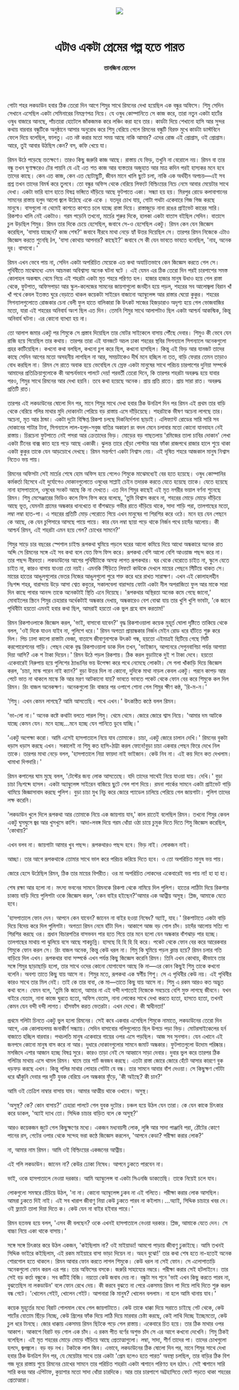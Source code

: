 <div align=center>
<img src=https://images.prothomalo.com/prothomalo-bangla/2021-01/1d75151c-eff9-4e9f-ac28-aebc4618d00f/palo_bangla_og.png />
<br><br>
<h1>এটাও একটা প্রেমের গল্প হতে পারত</h1> 
<h4>তানজিনা হোসেন</h4>
<br><br>
</div>

গোটা শহর লকডাউন হবার ঠিক তেরো দিন আগে শিমুর সাথে রিমনের দেখা হয়েছিল এক বন্ধুর অফিসে। শিমু সেদিন সেখানে এসেছিল একটা সেমিনারের নিমন্ত্রণপত্র নিয়ে। যে ওষুধ কোম্পানিতে সে কাজ করে, তারা নতুন একটা হার্টের ওষুধ বাজারে আনছে, পাঁচতারা হোটেলে জাঁকজমক করে লঞ্চিং করা হবে তার। কার্ডটা দিয়ে শেখানো হাসি আর সুন্দর কথায় বারবার বন্ধুটিকে অনুষ্ঠানে আসার অনুরোধ করে শিমু বেরিয়ে গেলে রিমনের বন্ধুটি বিরক্ত মুখে কার্ডটা ডাস্টবিনে ফেলে দিয়ে বলেছিল, ফালতু। এত নষ্ট করার মতো সময় আছে নাকি আমার? এদের রোজ এই প্রোগ্রাম, ওই প্রোগ্রাম। আরে, তুই আবার উঠছিস কেন? বস, কফি খেয়ে যা।

রিমন উঠে পড়েছে ততক্ষণে। তারও কিছু জরুরি কাজ আছে। রাস্তায় যে ভিড়, তখুনি না বেরোলে নয়। রিমন বা তার বন্ধু তখন ঘুণাক্ষরেও টের পায়নি যে এই এত শত কাজ আর ব্যস্ততার অজুহাত আর মাত্র কদিন পরই হাস্যকর মনে হবে তাদের কাছে। কেন এত কাজ, কেন এত ছোটাছুটি, জীবন মানে খালি ছুটে চলা, নাকি এক অর্থহীন অপচয়—এই সব প্রশ্ন তখন তাদের বিমর্ষ করে তুলবে। তো বন্ধুর অফিস থেকে বেরিয়ে লিফটে বিল্ডিংয়ের নিচে নেমে আবার মেয়েটার সাথে দেখা। একটা ভারি ব্যাগ হাতে বিষণ্ন ভঙ্গিতে দাঁড়িয়ে আছে ফুটপাতে একা। সন্ধ্যা হয় হয়। মিরপুর রোডে কলাবাগানের সামনের রাস্তায় হলুদ আলো জ্বলে উঠেছে একে একে । যতদূর চোখ যায়, গোটা পথটা একেবারে গিজ গিজ করছে মানুষে। বাসগুলো না থেমেই কাশতে কাশতে চলে যাচ্ছে রাস্তা দিয়ে। রাস্তাজুড়ে নানা রঙের প্রাইভেট কারের সারি। রিকশাও খালি নেই একটাও। গরম পড়েনি তখনো, মার্চের শুরুর দিকে, হালকা একটা বাতাস বইছিল সেদিন। বাতাসে চুল উড়ছিল শিমুর। রিমন তার দিকে চেয়ে হেসেছিল, জবাবে সে-ও হেসেছিল একটু। রিমন কেন যেন জিজ্ঞেস করেছিল, 'বাসায় যাচ্ছেন? কাজ শেষ?' জবাবে নীরবে মাথা নেড়ে হ্যাঁ উত্তর দিয়েছিল সে। তারপর রিমন নিজেকে এটাও জিজ্ঞেস করতে শুনেছি Iল, 'বাসা কোথায় আপনার? কাছেই?' জবাবে সে কী যেন ভাবতে ভাবতে বলেছিল, 'নাহ, অনেক দূর। বাসাবো।'

রিমন এখন ভেবে পায় না, সেদিন একটা অপরিচিত মেয়েকে এত কথা অযাচিতভাবে কেন জিজ্ঞেস করতে গেল সে। পৃথিবীতে মাঝেমধ্যে এমন আচমকা অবিশ্বাস্য অনেক ঘটনা ঘটে । এই যেমন এর ঠিক তেরো দিন পরই চারপাশের সমস্ত কোলাহল অকস্মাৎ থেমে গিয়ে এই শহরটা একটা মৃত শহরে পরিণত হল। হাজার হাজার মানুষ উধাও হয়ে গেল রাস্তা থেকে, ফুটপাত, অফিসপাড়া আর স্কুল-কলেজের সামনের জায়গাগুলো জনহীন হয়ে পড়ল, শহরের সব আলোজ্বলা বিরান খাঁ খাঁ পথে কেবল ইতস্তত ঘুরে বেড়াতে থাকল কয়েকটা সাইরেন বাজানো অ্যাম্বুলেন্স আর রাস্তার ঘেয়ো কুকুর। শহরের সিগন্যালগুলোতে রোজকার চেনা বেলী ফুল হাতে বালিকারা কি উৎকট সাজের হিজড়ারাও অদৃশ্য হয়ে গেল ভোজবাজির মতো, যারা এই শহরের অনিবার্য অংশ ছিল এত দিন। তেমনি শিমুর সাথে আলাপটাও ছিল একটা আশ্চর্য আকস্মিক, কিন্তু অনিবার্য ঘটনা। এর কোনো ব্যাখ্যা হয় না।

তো আলাপ জমার একটু পর শিমুকে সে প্রস্তাব দিয়েছিল তার মোটর সাইকেলে বাসায় পৌঁছে দেবার। শিমুও কী ভেবে যেন রাজি হয়ে গিয়েছিল তার কথায়। তারপর তারা এই যানজটে অচল ঢাকা শহরের স্থবির সিগন্যালে সিগন্যালে অনেকগুলো প্রহর কাটিয়েছিল। কখনো কথা বলছিল, কখনো চুপ করে ছিল, কখনো হাসছিল। কিন্তু এই ভিড় আর যানজট তাদের কাছে সেদিন আগের মতো অসহনীয় লাগছিল না আর, সময়টাকেও দীর্ঘ মনে হচ্ছিল না তত, বাড়ি ফেরার তেমন তাড়াও বোধ করছিল না। রিমন সে রাতে অবাক হয়ে ভেবেছিল যে স্রেফ একটা মানুষের সাথে পরিচয় চারপাশের দুনিয়া সম্পর্কে আমাদের প্রতিক্রিয়াগুলোকে কী আশ্চর্যভাবে পালটে দেয়! পরবর্তী তেরো দিনে, কি তারপর শহরটা অবরুদ্ধ হয়ে যাবার পরও, শিমুর সাথে রিমনের আর দেখা হয়নি। তবে কথা হয়েছে অনেক। প্রায় প্রতি রাতে। প্রায় সারা রাত। অবরুদ্ধ প্রতিটি রাত।

তারপর এই লকডাউনের ষোলো দিন পর, মানে শিমুর সাথে দেখা হবার ঠিক উনত্রিশ দিন পর রিমন এই প্রথম তার বাড়ি থেকে বেরিয়ে গলির মাথার মুদি দোকানটা পেরিয়ে বড় রাস্তায় এসে দাঁড়িয়েছে। শহরটাকে ভীষণ অচেনা লাগছে তার। অচেনা, মৃত আর ঠান্ডা। একটা দুটো বিক্ষিপ্ত রিকশা চলছে দিকনির্দেশনা ছাড়াই। এলিফ্যান্ট রোডের সারি সারি সব দোকানের শাটার টানা, সিগন্যালে লাল-হলুদ-সবুজ বাতির অকারণ রং বদল মেনে চলাবার মতো কোনো যানবাহন নেই রাস্তায়। চিরচেনা ফুটপাতে নেই পসরা আর ক্রেতাদের ভিড়। মোড়ের বড় গাছতলায় 'রমিজের তালা চাবির দোকান' লেখা একটা টিনের বাক্স কাত হয়ে পড়ে আছে একাকী। ঝুলন্ত তারে ছেঁড়া পোস্টার আর ফাঁকা রাজপথে রাজার হালে শুয়ে থাকা একটা কুকুর তাকে যেন আড়চোখে দেখছে। রিমন সন্তর্পণে একটা নিশ্বাস নেয়। এই দূষিত শহরে আজকাল মানুষ নিশ্বাস নিতেও ভয় পায়।

রিমনের অফিসটা সেই মার্চের শেষে হোম অফিস হয়ে গেলেও শিমুকে মাঝেমধ্যেই বের হতে হয়েছে। ওষুধ কোম্পানির কর্মকর্তা হিসেবে এই দুর্যোগেও দোকানগুলোতে ওষুধের সাপ্লাই চেইন তদারক করতে যেতে হয়েছে তাকে। যেতে হয়েছে নানা হাসপাতালে, ওষুধের সংকট আছে কি না দেখতে। এত দিন শিমুর কাছেই এই মৃত নগরীর ভয়াল বর্ণনা শুনেছে রিমন। শিমু মেসেঞ্জারের ভিডিও কলে ফিস ফিস করে বলেছে, 'তুমি বিশ্বাস করবে না, শহরের মোড়ে মোড়ে দাঁড়িয়ে আছে ভূত, যেমনটা গ্রামের অন্ধকার ধানখেতে বা বাঁশঝাড়ে গভীর রাতে দাঁড়িয়ে থাকে, সাদা শাড়ি পরা, তালগাছের মতো, লম্বা লম্বা হাত-পা। এ শহরের প্রতিটি মোড় পেরোতে গিয়ে এখন মানুষের গা শিরশির করে ওঠে। মনে হয় যেন পেছনে কে আছে, কে যেন চুপিসারে আসছে পায়ে পায়ে। কার যেন লম্বা ছায়া পড়ে থাকে নির্জন পথে চাদেঁর আলোয়। কী আশ্চর্য রিমন, এই শহরটা এমন হয়ে গেল? চোখের সামনে?'

শিমুর সাড়ে চার বছরের স্পেশাল চাইল্ড রূপকথা ঘুমিয়ে পড়লে ঘরের আলো কমিয়ে দিয়ে আধো অন্ধকারে অনেক রাত অব্দি সে রিমনের সঙ্গে এই সব কথা বলে যেত ফিস ফিস করে। রূপকথা বেশি আলো বেশি আওয়াজ পছন্দ করে না। তার পছন্দ নীরবতা। লকডাউনের আগের পৃথিবীটাকে অসহ্য লাগত রূপকথার। ঘর থেকে বেরোতে চাইত না, স্কুলে যেতে চাইত না, কারও বাসায় যাওয়া তো নয়ই। এমনকি সিঁড়িতে লিফটে কাউকে দেখলে মায়ের পেছনে সিঁটিয়ে থাকত সে। মায়ের হাতের আঙুলগুলোর ভেতর নিজের আঙুলগুলো পুরে শক্ত করে ধরে রাখত সারাক্ষণ। এখন এই কোলাহলহীন নিঃশব্দ শহর, বারান্দায় উড়ে আসা শ্বেত কবুতর, সকালবেলা বারান্দায় ফোটা একটা নীল অপরাজিতা ফুল আর মাকে সারা দিন কাছে পাবার আনন্দ তাকে অনেকটাই স্থিতি এনে দিয়েছে। 'রূপকথার অস্থিরতা অনেক কমে গেছে জানো,' মোবাইলের স্ক্রিনে শিমুর চেহারার অর্ধেকটাই অন্ধকার দেখায়, অন্ধকারেও বেশ বোঝা যায় তার খুশি খুশি ভাবটা, 'কে জানে পৃথিবীটা হয়তো এমনই হবার কথা ছিল, আমরাই হয়তো এক ভুল গ্রহে বাস করতাম!'

রিমন রিকশাওলাকে জিজ্ঞেস করল, 'ভাই, বাসাবো যাবেন?' বৃদ্ধ রিকশাওয়ালা কয়েক মুহূর্ত ঘোলা দৃষ্টিতে তাকিয়ে থেকে বলল, 'ওই দিকে যাওন যাইব না, পুলিশে ধরে।' রিমন অগত্যা প্রায়ান্ধকার নির্জন মেইন রোড ধরে হাঁটতে শুরু করে দিল। পিচ ঢালা কালো রাস্তাটা ভেজা, বাতাসে জীবাণুনাশকে উৎকট গন্ধ, হয়তো এইমাত্রই ছিটিয়ে গেছে সিটি করপোরেশনের গাড়ি। পেছন থেকে বৃদ্ধ রিকশাওয়ালা ডাক দিল তখন, 'ভাইজান, আপনেরে সেগুনবাগিচা পর্যন্ত আগায়া দিয়া আসি? এক শ টাকা দিয়েন।' রিমন উঠে পড়ল রিকশায়। ঠিক করল বুড়াটাকে দুই শ টাকা দেবে। হয়তো একেবারেই নিরুপায় হয়ে পুলিশের ঠ্যাঙানির ভয় উপেক্ষা করে পথে নেমেছে লোকটা। সে গলা খাঁকাড়ি দিয়ে জিজ্ঞেস করল, 'চাচা, মাস্ক পরেন নাই ক্যান?' বুড়া উত্তর দিল না কোনো, দুদিকে মাথা নাড়ল কেবল একটু। পরনে কাপড় আর পেটে ভাত না থাকলে মাস্কে কি আর মরণ আটকানো যায়? ভাবতে ভাবতে পকেট থেকে ফোন বের করে শিমুকে কল দিল রিমন। রিং বাজল অনেকক্ষণ। অনেকগুলো রিং বাজার পর ওপাশে শোনা গেল শিমুর ক্ষীণ কন্ঠ, 'রি-ম-ন।'

'শিমু। এখন কেমন লাগছে? আমি আসতেছি। পথে এখন।' উৎকণ্ঠিত কণ্ঠে বলল রিমন।

'ভা-লো না।' অনেক কষ্টে কথাটা বলতে পারল শিমু। থেমে থেমে। জোরে জোরে শ্বাস নিয়ে। 'আমার দম আটকে যাচ্ছে কেমন যেন। মনে হচ্ছে...মনে হচ্ছে যেন পানিতে ডুবে যাচ্ছি।'

'একটু অপেক্ষা করো। আমি এসেই হাসপাতালে নিয়ে যাব তোমাকে। চাচা, একটু জোরে চালান দেখি।' রিমনের বুকটা ধড়াস ধড়াস করছে এখন। সকালেই না শিমু কত হাসি-ঠাট্টা করল ফোনে!বুড়া চাচা একবার পেছন ফিরে দেখে নিল তাকে। তারপর মাথা নেড়ে বলল, 'হাসপাতালে নিয়া ফায়দা নাই ভাইজান। কেউ নিব না। এই কয় দিনে কত দেখলাম। খামাখা দিগদারি।'

রিমন কপালের ঘাম মুছে বলল, 'টেস্টের জন্য লোক আসতেছে। যদি তাদের সাথেই নিয়ে যাওয়া যায়। দেখি।' বুড়া চাচা নিঃশব্দে হাসল। একটা অ্যাম্বুলেন্স সাইরেন বাজিয়ে ছুটে গেল পাশ দিয়ে। রমনা পার্কের সামনে একটা প্রাইভেট গাড়ি থামিয়ে জিজ্ঞাসাবাদ করছে পুলিশ। বুড়া চাচা মুখ নিচু করে জোরে প্যাডেল চালিয়ে পেরিয়ে গেল জায়গাটা। পুলিশ তাদের লক্ষ করেনি।

'লকডাউন খুলে দিলে রূপকথা আর তোমাকে নিয়ে এক জায়গায় যাব,' কাল রাতেই বলেছিল রিমন। তখনো শিমুর কেবল একটু ঘুসঘুসে জ্বর আর খুসখুসে কাশি। আদা-লবঙ্গ দিয়ে গরম ধোঁয়া ওঠা চায়ে চুমুক দিতে দিতে শিমু জিজ্ঞেস করেছিল, 'কোথায়?'

এখন বলব না। জায়গাটা আমার খুব পছন্দ। রূপকথারও পছন্দ হবে। ভিড় নাই। লোকজন নাই।

আচ্ছা। তার আগে রূপকথাকে তোমার সাথে ভাল করে পরিচয় করিয়ে দিতে হবে। ও তো অপরিচিত মানুষ ভয় পায়।

জোরে হেসে উঠেছিল রিমন, ঠিক তার মায়ের বিপরীত। ওর মা অপরিচিত লোকদের একেবারেই ভয় পায় না! হা হা হা।

শেষ রক্ষা আর হলো না। মৎস্য ভবনের সামনে রিমনকে রিকশা থেকে নামিয়ে দিল পুলিশ। হাতের লাঠিটা দিয়ে রিকশার চাকায় বাড়ি দিয়ে পুলিশটা ওকে জিজ্ঞেস করল, 'কেন বাইর হইছেন?'আমার এক আত্নীয় অসুস্থ। প্লিজ, আমাকে যেতে হবে।

'হাসপাতালে ফোন দেন। আপনে কেন যাবেন? জানেন না বাইর হওয়া নিষেধ? অ্যাই, যাহ।' রিকশাটাতে একটা বাড়ি দিয়ে বিদেয় করে দিল পুলিশটা। অগত্যা রিমন নেমে হাঁটা দিল। আকাশে আজ বড় গোল চাঁদ। চাদেঁর আলোয় সত্যি গা শিরশির করছে ওর। প্রধান বিচারপতির বাসভবন পার হতে গিয়ে তার মনে হলো যেন অন্ধকার বাঁশঝাড় পার হচ্ছে। তালগাছের মাথায় পা ঝুলিয়ে বসে আছে শাকচুন্নি। হাসছে হি হি হি হি করে। পকেট থেকে ফোন বের করে আরেকবার শিমুকে ফোন করল সে। রিং বাজল অনেক, কিন্তু কেউ ধরল না। শিমু কি ঘুমিয়ে পড়ল ক্লান্ত হয়ে? রিমন চলার গতি বাড়িয়ে দিল এখন। রূপকথার বাবা সম্পর্কে এখন পর্যন্ত কিছু জিজ্ঞেস করেনি রিমন। তিনি এখন কোথায়, কীভাবে তার সঙ্গে শিমুর ছাড়াছাড়ি হলো, তার সাথে ওদের কোনো যোগাযোগ আছে কি না—এর কোন কিছুই শিমু তাকে কখনো বলেনি। অবশ্য তাতে কিছু যায় আসে না। শিমুর মতে, রূপকথা এক স্বর্গীয় শিশু। সে এ পৃথিবীর কেউ নয়। এই পৃথিবীর কারও সাথে তার মিল নেই। তাই কে তার বাবা, কে মা—তাতে কিছু যায় আসে না। শিমু এ রকম আরও কত অদ্ভুত কথা বলে। যেমন বলে, 'তুমি কি জানো, আমার না এই বন্দী দশাতেই নিজেকে সবচেয়ে বেশি মুক্ত লাগছে জীবনে। যখন বাইরে যেতাম, নানা কাজে ঘুরতে হতো, অফিস যেতাম, নানা লোকের সাথে দেখা করতে হতো, হাসতে হতো, তখনই কেমন যেন বন্দী বন্দী লাগত। হাঁসফাঁস করত ভেতরটা। এখন দেখো। কী স্বাধীনতা!'

প্রথমে গলিটা চিনতে একটু ভুল হলো রিমনের। সেই কবে একবার এসেছিল শিমুকে নামাতে, লকডাউনের তেরো দিন আগে, এক কোলাহলময় জনাকীর্ণ সন্ধ্যায়। সেদিন বাসাবোর গলিগুলোতে ছিল উপচে পড়া ভিড়। মোটরসাইকেলের হর্ন বাজাতে হচ্ছিল বারবার। পথচলতি মানুষ একেবারে গায়ের ওপর এসে পড়ছিল। আজ সব সুনসান। যেন এখানে এই জনপদে কোনো মানুষ বাস করে না আর। দুধারে দোকানগুলোর সামনে জমাট অন্ধকার। ফুটপাতগুলো উদোম পরিষ্কার। মসজিদে এশার আজান হচ্ছে বিষণ্ন সুরে। কারও তাড়া নেই সে আহ্বানে সাড়া দেবার। দুবার ভুল করে তারপর ঠিক গলিটার মাথায় এসে থামল রিমন। ঘামে তার শার্ট জবজব করছে। এতটা রাস্তা জোরে জোরে হেঁটে আসার কারণে বুক ধড়ফড় করছে এখন। কিন্তু গলির মাথার লোহার গেটটা যে বন্ধ। তার সামনে আবার বাঁশ দেওয়া। সে কিছুক্ষণ গেটটা ধরে ঝাঁকুনি দেবার পর দুটি যুবক বেরিয়ে এল অন্ধকার ফুঁড়ে, 'কী অইছে? কী চান?'

আমি ওই তেত্রিশ নাম্বার বাসায় যাব। আমার আত্মীয় থাকে ওখানে। অসুস্থ।

'অসুস্থ? কে? কোন বাসায়?' চেহারা পালটে গেল যুবক দুটোর। চঞ্চল হয়ে উঠল যেন তারা। কে যেন কাকে চিৎকার করে ডাকল, 'অ্যাই দ্যাখ তো। সিদ্দিক চাচার বাড়িত বলে কে অসুস্থ?'

আরও কয়েকজন জুটে গেল কিছুক্ষণের মধ্যে। একজন মধ্যবয়সী লোক, লুঙ্গি আর সাদা পাঞ্জাবি পরা, ঠোঁটের কোণে পানের রস, গেটের ওপার থেকে সন্দেহ ভরা কণ্ঠে জিজ্ঞেস করলেন, 'আপনে কেডা? পরীক্ষা করার লোক?'

না, আমার নাম রিমন। আমি ওই বিল্ডিংয়ের একজনের আত্নীয়।

এই গলি লকডাউন। জানেন না? কেউর ঢোকা নিষেধ। আপনে ঢুকতে পারবেন না।

ভাই, ওকে হাসপাতালে নেওয়া দরকার। আমি অ্যাম্বুলেন্স বা একটা সিএনজি ডাকতেছি। তাকে নিয়েই চলে যাব।

লোকগুলো সমস্বরে চেঁচিয়ে উঠল, 'না না। কোনো অ্যাম্বুলেন্স ঢুকব না এই গলিতে। পরীক্ষা করার লোক আসছিল। আমরা ঢুকতে দিই নাই। এই সব খারাপ জীবাণু নিয়া কেউ ঢুকতে পারব না কইলাম।...অ্যাই, সিদ্দিক চাচারে খবর দে। ওই ফ্ল্যাটে তালা দিয়া দিতে ক। কেউ যেন না বাইর হইবার পারে।'

রিমন হতভম্ব হয়ে বলল, 'এসব কী বলছেন? ওকে এখনই হাসপাতালে নেওয়া দরকার। প্লিজ, আমাকে যেতে দেন। সে বাচ্চা নিয়ে একা থাকে বাসায়।'

সঙ্গে সঙ্গে চিৎকার করে উঠল একজন, 'কইছিলাম না? ওই মাইয়াডা! আমগো পাড়ায় জীবাণু ঢুকাইছে। আমি তখনই সিদ্দিক ভাইরে কইছিলাম, এই রকম মাইয়ারে বাসা ভাড়া দিয়েন না। অহন বুঝো!' তার কথা শেষ হতে না-হতেই অনেক শোরগোল হতে থাকলে। রিমন আবার ফোন করতে লাগল শিমুকে। কেউ ধরল না সেই ফোন। সে এলোপাতাড়ি অনেকগুলো ফোন করল এর পর। তার অফিসের বসকে। জরুরি সাহায্যের নম্বরে। পরীক্ষা করার সেই হটলাইনে। তার সেই বড় কর্তা বন্ধুকে। সব কটিই বিজি। নয়তো কেউ জবাব দেয় না। বন্ধুটা সব শুনে 'ভাই এখন কিছু করতে পারব না, বুঝতেছিস না লকডাউন' বলে ফোন রেখে দেয়। কী করবে বুঝতে না পেরে একসময় রিমন পা দিয়ে লাথি দিতে শুরু করল বন্ধ গেটে। 'খোলেন গেইট, খোলেন গেইট। আপনারা কি মানুষ? খোলেন বললাম। না হলে আমি থানায় যাব।'

কয়েক মুহূর্তের মধ্যে বিরাট গোলমাল বেধে গেল জায়গাটাতে। কেউ তাকে ধাক্কা দিয়ে সরাতে চাইছে গেট থেকে, কেউ শার্টের বোতাম ছিঁড়ে নিচ্ছে, কেউ গ্রিলের ফাঁক দিয়ে লাঠি দিয়ে মারবার চেষ্টা করছে, কেই লাথি দিচ্ছে ইচ্ছেমতো, কেউ চুল ধরে টানছে। জোর ধাক্কায় একসময় রিমন ছিটকে পড়ে গেল রাস্তায়। একেবারে চিত হয়ে। তার ঠিক মাথার ওপর আকাশ। আকাশে বিরাট বড় গোল এক চাঁদ। এ রকম পীত বর্ণের অশুভ চাঁদ সে এর আগে কখনো দেখেনি। শিমু ঠিকই বলেছিল। এই মৃত শহরের মোড়ে মোড়ে দাঁড়িয়ে আছে প্রেতাত্মাগুলো। লম্বা, সাদা, শীর্ণ তাদের পা। তাদের চোখগুলো হলদে, জ্বলজ্বলে। বড় বড় নখ। টকটকে লাল জিব। এভাবে, লকডাউনের ঠিক ষোলো দিন পর, মানে শিমুর সাথে দেখা হবার ঠিক উনত্রিশ দিন পর, যে মেয়েটার সাথে তার একটা 'প্রেম হলেও হতে পারত' অবস্থা চলছিল, তার বাড়ির ঠিক বিশ গজ দূরে রাস্তায় শুয়ে রিমনের চোখের সামনে তার পরিচিত শহরটা একটা শ্মশানে পরিণত হল হঠাৎ। সেই শ্মশানে সারি সারি কবর আর এপিটাফ, কুয়াশার মতো সাদা ধোঁয়া চারদিকে। আর তার চারপাশে অট্টহাসিতে ফেটে পড়তে থাকা শহরের প্রেতাত্মারা।
